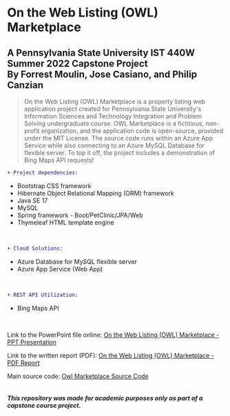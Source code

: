 <h1> On the Web Listing (OWL) Marketplace</h1>
<h2>A Pennsylvania State University IST 440W Summer 2022 Capstone Project 
<br>
By Forrest Moulin, Jose Casiano, and Philip Canzian</h2>

> On the Web Listing (OWL) Marketplace is a property listing web application project created 
for Pennsylvania State University's Information Sciences and Technology Integration and
Problem Solving undergraduate course. OWL Marketplace is a fictitious, non-profit
organization, and the application code is open-source, provided under the MIT License. The
source code runs within an Azure App Service while also connecting to an Azure MySQL Database
for flexible server. To top it off, the project includes a demonstration of Bing Maps API requests!

```diff
+ Project dependencies:
```
<!-- **_Project Dependencies:_**<br> -->
<ul>
  <li> <span style="font-color:#0969DA">Bootstrap CSS framework</span></li>
  <li> Hibernate Object Relational Mapping (ORM) framework</li>
  <li> Java SE 17</li>
  <li> MySQL</li>
  <li> Spring framework - Boot/PetClinic/JPA/Web</li>
  <li> Thymeleaf HTML template engine </li>
</ul
<br><br>

```diff
+ Cloud Solutions:
```
<!-- **_Cloud solutions:_** -->
<ul>
<li> Azure Database for MySQL flexible server</li>
<li> Azure App Service (Web App)</li>
</ul
<br><br>
 
```diff
+ REST API Utilization:
```
<!-- **_API Utilization:_** -->
<ul>
  <li>Bing Maps API</li>
</ul>
<br>
  
Link to the PowerPoint file online: 
<a href="https://github.com/ffm5113/java-spring-tl-owl-marketplace/blob/master/8.6.22%20Final%20Project%20PTT%20-%20Group%207.pptx">On the Web Listing (OWL) Marketplace - PPT Presentation</a>
<br>
  
Link to the written report (PDF):
<a href="https://github.com/ffm5113/java-spring-tl-owl-marketplace/blob/master/8.6.22%20Final%20Project%20Report.pdf">On the Web Listing (OWL) Marketplace - PDF Report</a>
<br>

Main source code:
<a href="https://github.com/ffm5113/java-spring-tl-owl-marketplace/tree/master/src/main">Owl Marketplace Source Code</a>
<br><br>  
***This repository was made for academic purposes only as part of a capstone course project.***
